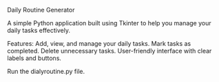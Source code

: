 Daily Routine Generator

A simple Python application built using Tkinter to help you manage your daily tasks effectively.

Features:
Add, view, and manage your daily tasks.
Mark tasks as completed.
Delete unnecessary tasks.
User-friendly interface with clear labels and buttons.

Run the dialyroutine.py file.
